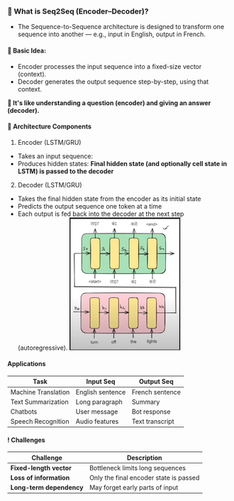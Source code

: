 ### 📌 What is Seq2Seq (Encoder–Decoder)?
* The Sequence-to-Sequence architecture is designed to transform one sequence into another — e.g., input in English, output in French.

#### 🔁 Basic Idea:
* Encoder processes the input sequence into a fixed-size vector (context).
* Decoder generates the output sequence step-by-step, using that context.

**🧠 It's like understanding a question (encoder) and giving an answer (decoder).**

#### 🧱 Architecture Components
1. Encoder (LSTM/GRU)
* Takes an input sequence: 
* Produces hidden states:
**Final hidden state (and optionally cell state in LSTM) is passed to the decoder**
2. Decoder (LSTM/GRU)
* Takes the final hidden state from the encoder as its initial state
* Predicts the output sequence one token at a time
* Each output is fed back into the decoder at the next step (autoregressive).
![alt text](image.png)

#### Applications
| Task                | Input Seq        | Output Seq      |
| ------------------- | ---------------- | --------------- |
| Machine Translation | English sentence | French sentence |
| Text Summarization  | Long paragraph   | Summary         |
| Chatbots            | User message     | Bot response    |
| Speech Recognition  | Audio features   | Text transcript |


#### ! Challenges
| Challenge                | Description                            |
| ------------------------ | -------------------------------------- |
| **Fixed-length vector**  | Bottleneck limits long sequences       |
| **Loss of information**  | Only the final encoder state is passed |
| **Long-term dependency** | May forget early parts of input        |

